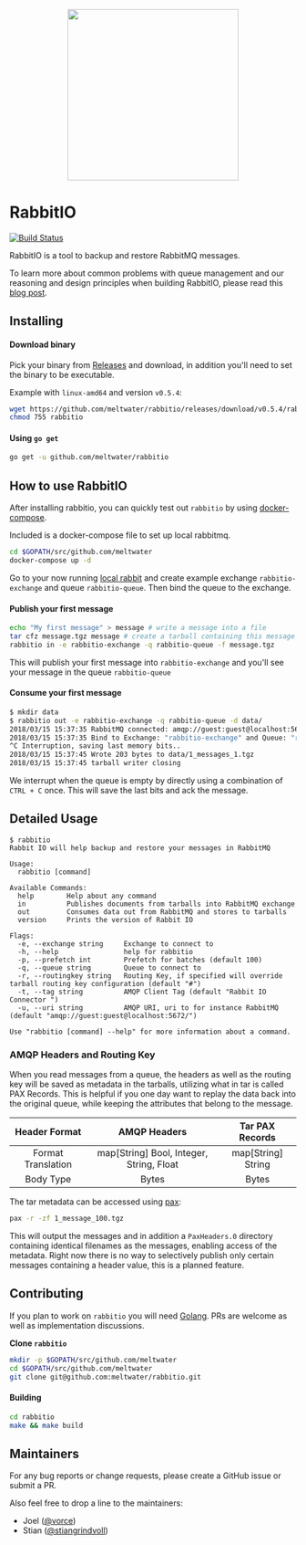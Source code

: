 <p align="center"><img src="https://user-images.githubusercontent.com/3073246/38677615-11f18176-3e5f-11e8-935f-b1b824e53e92.png" width="300"></p>

# RabbitIO
[![Build Status](https://travis-ci.org/meltwater/rabbitio.svg?branch=master)](https://travis-ci.org/meltwater/rabbitio)

RabbitIO is a tool to backup and restore RabbitMQ messages. 

To learn more about common problems with queue management and our reasoning and design principles when building RabbitIO, please read this [blog post](https://underthehood.meltwater.com/blog/2018/08/03/rabbitio-a-tool-to-backup-and-restore-messages-from-rabbitmq/).

## Installing

#### Download binary

Pick your binary from [Releases](https://github.com/meltwater/rabbitio/releases) and download, in addition you'll need to set the binary to be executable.

Example with `linux-amd64` and version `v0.5.4`:

```bash
wget https://github.com/meltwater/rabbitio/releases/download/v0.5.4/rabbitio-v0.5.4-linux-amd64 -O rabbitio
chmod 755 rabbitio
```

#### Using `go get`

```bash
go get -u github.com/meltwater/rabbitio
```

## How to use RabbitIO

After installing rabbitio, you can quickly test out `rabbitio` by using [docker-compose](https://docs.docker.com/compose/install/).

Included is a docker-compose file to set up local rabbitmq.

```bash
cd $GOPATH/src/github.com/meltwater
docker-compose up -d
```

Go to your now running [local rabbit](http://localhost:15672) and create example exchange `rabbitio-exchange` and queue `rabbitio-queue`. Then bind the queue to the exchange.

#### Publish your first message

```bash
echo "My first message" > message # write a message into a file
tar cfz message.tgz message # create a tarball containing this message
rabbitio in -e rabbitio-exchange -q rabbitio-queue -f message.tgz
```

This will publish your first message into `rabbitio-exchange` and you'll see your message in the queue `rabbitio-queue`

#### Consume your first message

```bash
$ mkdir data
$ rabbitio out -e rabbitio-exchange -q rabbitio-queue -d data/
2018/03/15 15:37:35 RabbitMQ connected: amqp://guest:guest@localhost:5672/
2018/03/15 15:37:35 Bind to Exchange: "rabbitio-exchange" and Queue: "rabbitio-queue", Messaging waiting: 1
^C Interruption, saving last memory bits..
2018/03/15 15:37:45 Wrote 203 bytes to data/1_messages_1.tgz
2018/03/15 15:37:45 tarball writer closing
```

We interrupt when the queue is empty by directly using a combination of `CTRL + C` once. This will save the last bits and ack the message.

## Detailed Usage

```
$ rabbitio
Rabbit IO will help backup and restore your messages in RabbitMQ

Usage:
  rabbitio [command]

Available Commands:
  help        Help about any command
  in          Publishes documents from tarballs into RabbitMQ exchange
  out         Consumes data out from RabbitMQ and stores to tarballs
  version     Prints the version of Rabbit IO

Flags:
  -e, --exchange string     Exchange to connect to
  -h, --help                help for rabbitio
  -p, --prefetch int        Prefetch for batches (default 100)
  -q, --queue string        Queue to connect to
  -r, --routingkey string   Routing Key, if specified will override tarball routing key configuration (default "#")
  -t, --tag string          AMQP Client Tag (default "Rabbit IO Connector ")
  -u, --uri string          AMQP URI, uri to for instance RabbitMQ (default "amqp://guest:guest@localhost:5672/")

Use "rabbitio [command] --help" for more information about a command.
```

### AMQP Headers and Routing Key

When you read messages from a queue, the headers as well as the routing key will be saved as metadata in the tarballs, utilizing what in tar is called PAX Records. This is helpful if you one day want to replay the data back into the original queue, while keeping the attributes that belong to the message.

|    Header Format   |                AMQP Headers               |   Tar PAX Records  |
|:------------------:|:-----------------------------------------:|:------------------:|
| Format Translation | map[String] Bool, Integer, String, Float  | map[String] String |
| Body Type          | Bytes                                     | Bytes              |

The tar metadata can be accessed using [pax](https://linux.die.net/man/1/pax):

```bash
pax -r -zf 1_message_100.tgz
```

This will output the messages and in addition a `PaxHeaders.0` directory containing identical filenames as the messages, enabling access of the metadata. Right now there is no way to selectively publish only certain messages containing a header value, this is a planned feature.

## Contributing

If you plan to work on `rabbitio` you will need [Golang](https://golang.org/dl/). PRs are welcome as well as implementation discussions.

**Clone `rabbitio`**
```bash
mkdir -p $GOPATH/src/github.com/meltwater
cd $GOPATH/src/github.com/meltwater
git clone git@github.com:meltwater/rabbitio.git
```

#### Building

```bash
cd rabbitio
make && make build
```

## Maintainers

For any bug reports or change requests, please create a GitHub issue or submit a PR.

Also feel free to drop a line to the maintainers:

- Joel ([@vorce](https://github.com/vorce))
- Stian ([@stiangrindvoll](https://github.com/stiangrindvoll))
